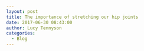 ```yaml
---
layout: post
title: The importance of stretching our hip joints
date: 2017-06-30 08:43:00
author: Lucy Tennyson
categories:
  - Blog
---
```

